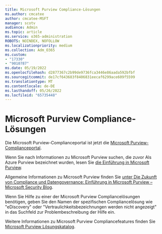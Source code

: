 ```yaml
---
title: Microsoft Purview Compliance-Lösungen
ms.author: cmcatee
author: cmcatee-MSFT
manager: scotv
audience: Admin
ms.topic: article
ms.service: o365-administration
ROBOTS: NOINDEX, NOFOLLOW
ms.localizationpriority: medium
ms.collection: Adm_O365
ms.custom:
- "17330"
- "9010787"
ms.date: 05/19/2022
ms.openlocfilehash: d2877367c2b99de9736fca3446e86aada592bfbf
ms.sourcegitcommit: de17cf643683f8406831eecaf6299ace609f5599
ms.translationtype: MT
ms.contentlocale: de-DE
ms.lasthandoff: 05/26/2022
ms.locfileid: "65735448"
---
```

# <a name="microsoft-purview-compliance-solutions"></a>Microsoft Purview Compliance-Lösungen

Die Microsoft Purview-Complianceportal ist jetzt die [Microsoft Purview-Complianceportal](https://go.microsoft.com/fwlink/p/?linkid=2077149).

Wenn Sie nach Informationen zu Microsoft Purview suchen, die zuvor Als Azure Purview bezeichnet wurden, lesen Sie [die Einführung in Microsoft Purview](https://docs.microsoft.com/azure/purview/overview).

Allgemeine Informationen zu Microsoft Purview finden Sie [unter Die Zukunft von Compliance und Datengovernance: Einführung in Microsoft Purview – Microsoft Security Blog](https://www.microsoft.com/security/blog/2022/04/19/the-future-of-compliance-and-data-governance-is-here-introducing-microsoft-purview/).

Wenn Sie Hilfe zu einer der Microsoft Purview Compliancelösungen benötigen, geben Sie den Namen der spezifischen Compliancelösung wie "eDiscovery" oder "Vertraulichkeitsbezeichnungen werden nicht angezeigt" in das Suchfeld zur Problembeschreibung der Hilfe ein.

Weitere Informationen zu Microsoft Purview Compliancefeatures finden Sie [Microsoft Purview Lösungskatalog](https://docs.microsoft.com/microsoft-365/compliance/microsoft-365-solution-catalog).